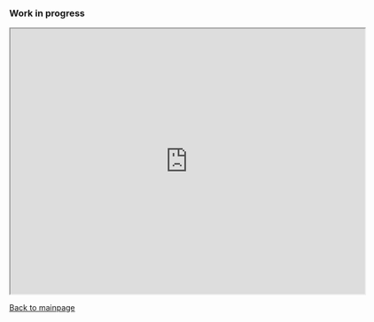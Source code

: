 ### Work in progress

<!--- ![](../Images/vrf_flot.jpg) --->

<iframe src="https://www.google.com/maps/d/embed?mid=1prnk9OhF3n2k6JozjjhevGFEQaWiKN4v" width="640" height="480"></iframe>

[Back to mainpage](../README.md)
